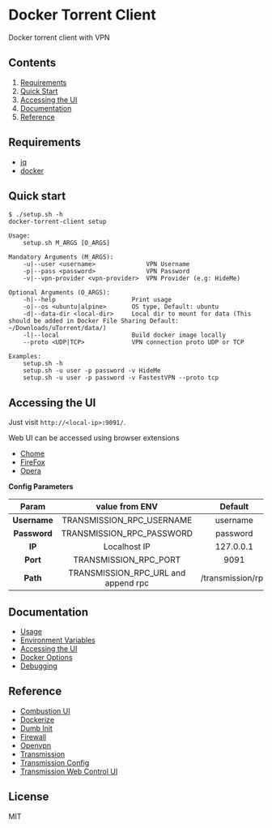 # Docker Torrent Client

Docker torrent client with VPN

## Contents

1. [Requirements](#requirements)
1. [Quick Start](#quick-start)
1. [Accessing the UI](#accessing-the-ui)
1. [Documentation](#documentation)
1. [Reference](#reference)

## Requirements

* [jq](https://stedolan.github.io/jq/)
* [docker](https://www.docker.com/)

## Quick start

```
$ ./setup.sh -h
docker-torrent-client setup

Usage:
    setup.sh M_ARGS [O_ARGS]

Mandatory Arguments (M_ARGS):
    -u|--user <username>              VPN Username
    -p|--pass <password>              VPN Password
    -v|--vpn-provider <vpn-provider>  VPN Provider (e.g: HideMe)

Optional Arguments (O_ARGS):
    -h|--help                     Print usage
    -o|--os <ubuntu|alpine>       OS type, Default: ubuntu
    -d|--data-dir <local-dir>     Local dir to mount for data (This should be added in Docker File Sharing Default: ~/Downloads/uTorrent/data/)
    -l|--local                    Build docker image locally
    --proto <UDP|TCP>             VPN connection proto UDP or TCP

Examples:
    setup.sh -h
    setup.sh -u user -p password -v HideMe
    setup.sh -u user -p password -v FastestVPN --proto tcp
```

## Accessing the UI

Just visit `http://<local-ip>:9091/`.

Web UI can be accessed using browser extensions

* [Chome](https://chrome.google.com/webstore/detail/transmission-easy-client/cmkphjiphbjkffbcbnjiaidnjhahnned?hl=en)
* [FireFox](https://addons.mozilla.org/en-US/firefox/addon/transmission-easy-client/)
* [Opera](https://addons.opera.com/en/extensions/details/transmission-easy-client/)

**Config Parameters**

| Param        | value from ENV                      |  Default          |
|:------------:|:-----------------------------------:|:-----------------:|
| **Username** | TRANSMISSION_RPC_USERNAME           | username          |
| **Password** | TRANSMISSION_RPC_PASSWORD           | password          |
| **IP**       | Localhost IP                        | 127.0.0.1         |
| **Port**     | TRANSMISSION_RPC_PORT               | 9091              |
| **Path**     | TRANSMISSION_RPC_URL and append rpc | /transmission/rpc |

## Documentation

* [Usage](./doc/usage.md)
* [Environment Variables](./doc/env.md)
* [Accessing the UI](./doc/web-ui.md)
* [Docker Options](./doc/docker.md)
* [Debugging](./doc/debug.md)

## Reference

* [Combustion UI](https://github.com/Secretmapper/combustion)
* [Dockerize](https://github.com/jwilder/dockerize)
* [Dumb Init](https://github.com/Yelp/dumb-init)
* [Firewall](https://help.ubuntu.com/lts/serverguide/firewall.html)
* [Openvpn](https://openvpn.net/community-resources/reference-manual-for-openvpn-2-4/)
* [Transmission](https://github.com/transmission/transmission)
* [Transmission Config](https://github.com/transmission/transmission/wiki/Editing-Configuration-Files)
* [Transmission Web Control UI](https://github.com/ronggang/transmission-web-control)

## License

MIT
